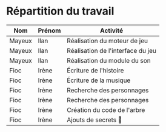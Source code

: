 # Répartition du travail

| Nom    | Prénom | Activité                          |
| ------ | ------ | --------------------------------- |
| Mayeux | Ilan   | Réalisation du moteur de jeu      |
| Mayeux | Ilan   | Réalisation de l'interface du jeu |
| Mayeux | Ilan   | Réalisation du module du son      |
| Fioc   | Irène  | Écriture de l'histoire            |
| Fioc   | Irène  | Écriture de la musique            |
| Fioc   | Irène  | Recherche des personnages         |
| Fioc   | Irène  | Recherche des personnages         |
| Fioc   | Irène  | Création du code de l'arbre       |
| Fioc   | Irène  | Ajouts de secrets 👀              |
